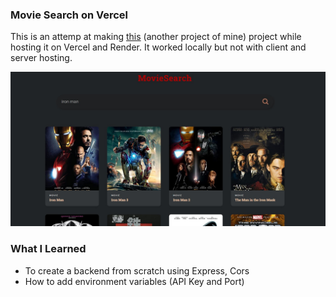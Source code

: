 ### Movie Search on Vercel
This is an attemp at making [this](https://github.com/MrLucasAlmeida/Movie-Search) (another project of mine) project while hosting it on Vercel and Render. It worked locally but not with client and server hosting.

<img src="movie search screenshot.jpg"/>


### What I Learned
* To create a backend from scratch using Express, Cors
* How to add environment variables (API Key and Port)
